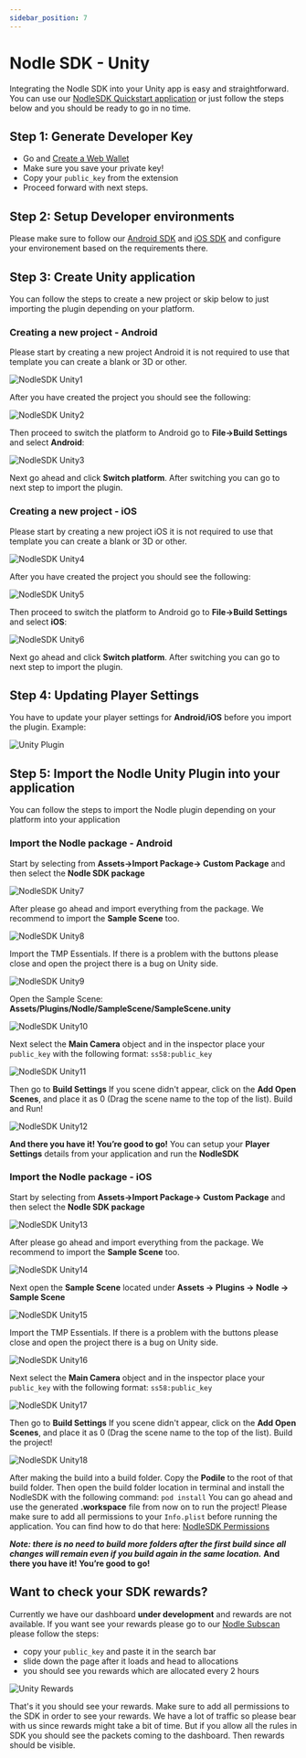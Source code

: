 ```yaml
---
sidebar_position: 7
---
```


# Nodle SDK - Unity

Integrating the Nodle SDK into your Unity app is easy and straightforward. You can use our [NodleSDK Quickstart application](https://github.com/NodleCode/nodlesdk-unity/tree/master/Unity_NodleSDK_v0.6) or just follow the steps below and you should be ready to go in no time.

## Step 1: Generate Developer Key
- Go and [Create a Web Wallet](nodle-wallets/polkadot-js/how-to-create-a-nodle-cash-wallet.md)
- Make sure you save your private key!
- Copy your ```public_key``` from the extension
- Proceed forward with next steps.

## Step 2: Setup Developer environments
Please make sure to follow our [Android SDK](nodle-sdk-android-integration.md) and [iOS SDK](nodle-sdk-ios-integration.md) and configure your environement based on the requirements there.

## Step 3: Create Unity application
You can follow the steps to create a new project or skip below to just importing the plugin depending on your platform.

### Creating a new project - Android
Please start by creating a new project Android it is not required to use that template you can create a blank or 3D or other.

![NodleSDK Unity1](/img/docs/nodle-sdk/unity-android-step1.png)

After you have created the project you should see the following:

![NodleSDK Unity2](/img/docs/nodle-sdk/unity-android-step2.png)

Then proceed to switch the platform to Android go to **File->Build Settings** and select **Android**:

![NodleSDK Unity3](/img/docs/nodle-sdk/unity-android-step3.png)

Next go ahead and click **Switch platform**. After switching you can go to next step to import the plugin.


### Creating a new project - iOS
Please start by creating a new project iOS it is not required to use that template you can create a blank or 3D or other.

![NodleSDK Unity4](/img/docs/nodle-sdk/unity-ios-step1.png)

After you have created the project you should see the following:

![NodleSDK Unity5](/img/docs/nodle-sdk/unity-android-step2.png)

Then proceed to switch the platform to Android go to **File->Build Settings** and select **iOS**:

![NodleSDK Unity6](/img/docs/nodle-sdk/unity-ios-step3.png)

Next go ahead and click **Switch platform**. After switching you can go to next step to import the plugin.

## Step 4: Updating Player Settings
You have to update your player settings for **Android/iOS** before you import the plugin. Example:

![Unity Plugin](/img/docs/nodle-sdk/player.png)

## Step 5: Import the Nodle Unity Plugin into your application
You can follow the steps to import the Nodle plugin depending on your platform into your application

### Import the Nodle package - Android
Start by selecting from **Assets->Import Package-> Custom Package** and then select the **Nodle SDK package**

![NodleSDK Unity7](/img/docs/nodle-sdk/unity-android-step4.png)

After please go ahead and import everything from the package. We recommend to import the **Sample Scene** too. 

![NodleSDK Unity8](/img/docs/nodle-sdk/unity-android-step5.png)

Import the TMP Essentials. If there is a problem with the buttons please close and open the project there is a bug on Unity side.

![NodleSDK Unity9](/img/docs/nodle-sdk/unity-android-step6.png)

Open the Sample Scene: **Assets/Plugins/Nodle/SampleScene/SampleScene.unity**

![NodleSDK Unity10](/img/docs/nodle-sdk/unity-android-step7.png)

Next select the **Main Camera** object and in the inspector place your ```public_key``` with the following format: ```ss58:public_key```

![NodleSDK Unity11](/img/docs/nodle-sdk/unity-android-step8.png)

Then go to **Build Settings** If you scene didn't appear, click on the **Add Open Scenes**, and place it as 0 (Drag the scene name to the top of the list). Build and Run!

![NodleSDK Unity12](/img/docs/nodle-sdk/unity-android-step9.png)

**And there you have it! You’re good to go!** You can setup your **Player Settings** details from your application and run the **NodleSDK**

### Import the Nodle package - iOS
Start by selecting from **Assets->Import Package-> Custom Package** and then select the **Nodle SDK package**

![NodleSDK Unity13](/img/docs/nodle-sdk/unity-android-step4.png)

After please go ahead and import everything from the package. We recommend to import the **Sample Scene** too. 

![NodleSDK Unity14](/img/docs/nodle-sdk/unity-android-step5.png)

Next open the **Sample Scene** located under **Assets -> Plugins -> Nodle -> Sample Scene**

![NodleSDK Unity15](/img/docs/nodle-sdk/unity-ios-step4.png)

Import the TMP Essentials. If there is a problem with the buttons please close and open the project there is a bug on Unity side.

![NodleSDK Unity16](/img/docs/nodle-sdk/unity-android-step6.png)

Next select the **Main Camera** object and in the inspector place your ```public_key``` with the following format: ```ss58:public_key```

![NodleSDK Unity17](/img/docs/nodle-sdk/unity-android-step8.png)

Then go to **Build Settings** If you scene didn't appear, click on the **Add Open Scenes**, and place it as 0 (Drag the scene name to the top of the list). Build the project!

![NodleSDK Unity18](/img/docs/nodle-sdk/unity-ios-step5.png)

After making the build into a build folder. Copy the **Podile** to the root of that build folder. Then open the build folder location in terminal and install the NodleSDK with the following command: ``pod install`` You can go ahead and use the generated **.workspace** file from now on to run the project! Please make sure to add all permissions to your ```Info.plist``` before running the application. You can find how to do that here: [NodleSDK Permissions](nodle-sdk-ios-integration#step-5-request-permissions)

***Note: there is no need to build more folders after the first build since all changes will remain even if you build again in the same location.*** **And there you have it! You’re good to go!** 

## Want to check your SDK rewards?
Currently we have our dashboard **under development** and rewards are not available. If you want see your rewards please go to our [Nodle Subscan](https://nodle.subscan.io/) please follow the steps:

- copy your ```public_key``` and paste it in the search bar
- slide down the page after it loads and head to allocations
- you should see you rewards which are allocated every 2 hours

![Unity Rewards](/img/docs/nodle-sdk/rewards.png)

That's it you should see your rewards. Make sure to add all permissions to the SDK in order to see your rewards. We have a lot of traffic so please bear with us since rewards might take a bit of time. But if you allow all the rules in SDK you should see the packets coming to the dashboard. Then rewards should be visible.

